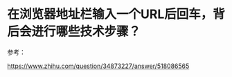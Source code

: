 # 在浏览器地址栏输入一个URL后回车，背后会进行哪些技术步骤？


参考：  

https://www.zhihu.com/question/34873227/answer/518086565



